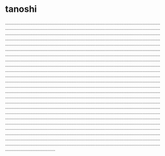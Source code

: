 # tanoshi

........................................................................................................................................................................................................................................................................................................................................................................................................................................................................................................................................................................................................................................................................................................................................................................................................................................................................................................................................................................................................................................................................................................................................................................................................................................................................................................................................................................................................................................................................................................................................................................................................................................................................................................................................................................................................................................................................................................................................................................................................................................................................................................................................................................................................................................................................................................................................................................................................................................................................................................................................................................................................................................................................................................................................................................................................................................................................................................................................................................................................................................................................................................................................